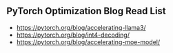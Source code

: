 ## PyTorch Optimization Blog Read List

- https://pytorch.org/blog/accelerating-llama3/
- https://pytorch.org/blog/int4-decoding/
- https://pytorch.org/blog/accelerating-moe-model/
